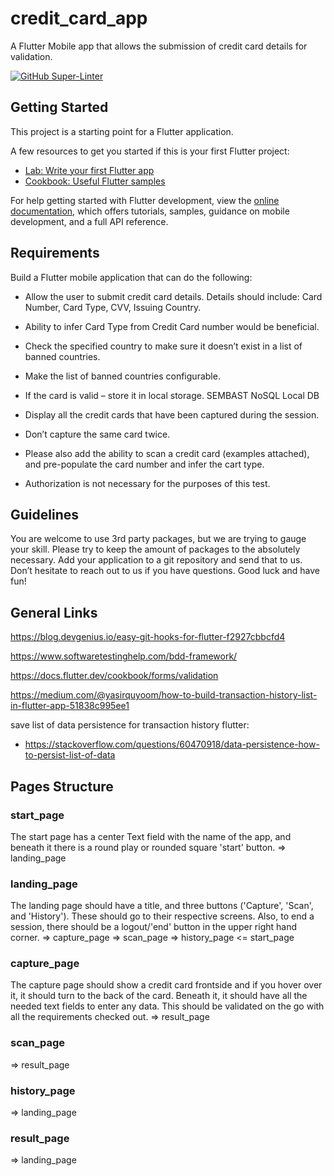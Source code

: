 # credit_card_app

A Flutter Mobile app that allows the submission of credit card details for validation.

[![GitHub Super-Linter](https://github.com/<OWNER>/<REPOSITORY>/actions/workflows/<WORKFLOW_FILE_NAME>/badge.svg)](https://github.com/marketplace/actions/super-linter)

## Getting Started

This project is a starting point for a Flutter application.

A few resources to get you started if this is your first Flutter project:

- [Lab: Write your first Flutter app](https://docs.flutter.dev/get-started/codelab)
- [Cookbook: Useful Flutter samples](https://docs.flutter.dev/cookbook)

For help getting started with Flutter development, view the
[online documentation](https://docs.flutter.dev/), which offers tutorials,
samples, guidance on mobile development, and a full API reference.

## Requirements

Build a Flutter mobile application that can do the following:

- Allow the user to submit credit card details. Details should include: Card Number, Card Type, CVV, Issuing Country.
- Ability to infer Card Type from Credit Card number would be beneficial.
- Check the specified country to make sure it doesn’t exist in a list of banned countries.
- Make the list of banned countries configurable.
- If the card is valid – store it in local storage.
SEMBAST NoSQL Local DB

- Display all the credit cards that have been captured during the session.
- Don’t capture the same card twice.
- Please also add the ability to scan a credit card (examples attached), and pre-populate the card number and infer the cart type.
- Authorization is not necessary for the purposes of this test.

## Guidelines

You are welcome to use 3rd party packages, but we are trying to gauge your skill. Please try to keep the amount of packages to the absolutely necessary. Add your application to a git repository and send that to us. Don’t hesitate to reach out to us if you have questions. Good luck and have fun!  

## General Links

<https://blog.devgenius.io/easy-git-hooks-for-flutter-f2927cbbcfd4>

<https://www.softwaretestinghelp.com/bdd-framework/>

<https://docs.flutter.dev/cookbook/forms/validation>

<https://medium.com/@yasirquyoom/how-to-build-transaction-history-list-in-flutter-app-51838c995ee1>

save list of data persistence for transaction history flutter:

- <https://stackoverflow.com/questions/60470918/data-persistence-how-to-persist-list-of-data>

## Pages Structure

### start_page

The start page has a center Text field with the name of the app, and beneath it there is a round play or rounded square 'start' button.
=> landing_page

### landing_page

The landing page should have a title, and three buttons ('Capture', 'Scan', and 'History'). These should go to their respective screens. Also, to end a session, there should be a logout/'end' button in the upper right hand corner.
=> capture_page
=> scan_page
=> history_page
<= start_page

### capture_page

The capture page should show a credit card frontside and if you hover over it, it should turn to the back of the card. Beneath it, it should have all the needed text fields to enter any data. This should be validated on the go with all the requirements checked out.
=> result_page

### scan_page

=> result_page

### history_page

=> landing_page

### result_page

=> landing_page
